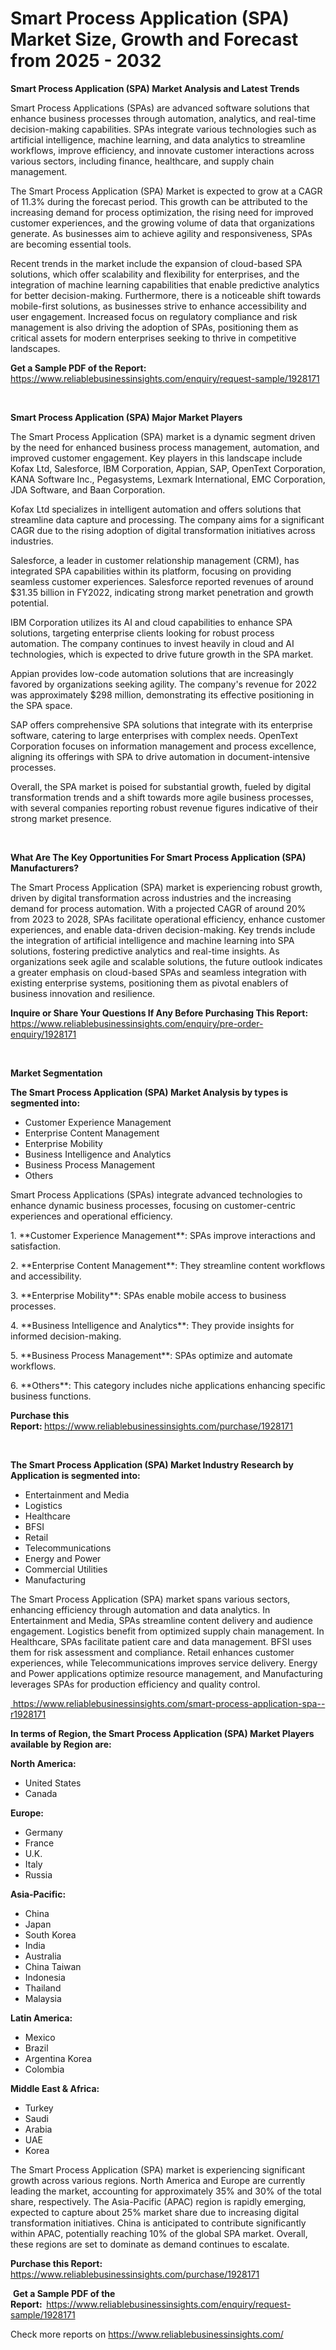 <p><h1>Smart Process Application (SPA) Market Size, Growth and Forecast from 2025 - 2032</h1></p><p><strong>Smart Process Application (SPA) Market Analysis and Latest Trends</strong></p>
<p><p>Smart Process Applications (SPAs) are advanced software solutions that enhance business processes through automation, analytics, and real-time decision-making capabilities. SPAs integrate various technologies such as artificial intelligence, machine learning, and data analytics to streamline workflows, improve efficiency, and innovate customer interactions across various sectors, including finance, healthcare, and supply chain management.</p><p>The Smart Process Application (SPA) Market is expected to grow at a CAGR of 11.3% during the forecast period. This growth can be attributed to the increasing demand for process optimization, the rising need for improved customer experiences, and the growing volume of data that organizations generate. As businesses aim to achieve agility and responsiveness, SPAs are becoming essential tools.</p><p>Recent trends in the market include the expansion of cloud-based SPA solutions, which offer scalability and flexibility for enterprises, and the integration of machine learning capabilities that enable predictive analytics for better decision-making. Furthermore, there is a noticeable shift towards mobile-first solutions, as businesses strive to enhance accessibility and user engagement. Increased focus on regulatory compliance and risk management is also driving the adoption of SPAs, positioning them as critical assets for modern enterprises seeking to thrive in competitive landscapes.</p></p>
<p><strong>Get a Sample PDF of the Report:&nbsp;</strong> <a href="https://www.reliablebusinessinsights.com/enquiry/request-sample/1928171?utm_campaign=2298&utm_medium=2&utm_source=Github&utm_content=ia&utm_term=29032025&utm_id=smart-process-application-spa">https://www.reliablebusinessinsights.com/enquiry/request-sample/1928171</a></p>
<p>&nbsp;</p>
<p><strong>Smart Process Application (SPA) Major Market Players</strong></p>
<p><p>The Smart Process Application (SPA) market is a dynamic segment driven by the need for enhanced business process management, automation, and improved customer engagement. Key players in this landscape include Kofax Ltd, Salesforce, IBM Corporation, Appian, SAP, OpenText Corporation, KANA Software Inc., Pegasystems, Lexmark International, EMC Corporation, JDA Software, and Baan Corporation.</p><p>Kofax Ltd specializes in intelligent automation and offers solutions that streamline data capture and processing. The company aims for a significant CAGR due to the rising adoption of digital transformation initiatives across industries.</p><p>Salesforce, a leader in customer relationship management (CRM), has integrated SPA capabilities within its platform, focusing on providing seamless customer experiences. Salesforce reported revenues of around $31.35 billion in FY2022, indicating strong market penetration and growth potential.</p><p>IBM Corporation utilizes its AI and cloud capabilities to enhance SPA solutions, targeting enterprise clients looking for robust process automation. The company continues to invest heavily in cloud and AI technologies, which is expected to drive future growth in the SPA market.</p><p>Appian provides low-code automation solutions that are increasingly favored by organizations seeking agility. The company's revenue for 2022 was approximately $298 million, demonstrating its effective positioning in the SPA space.</p><p>SAP offers comprehensive SPA solutions that integrate with its enterprise software, catering to large enterprises with complex needs. OpenText Corporation focuses on information management and process excellence, aligning its offerings with SPA to drive automation in document-intensive processes.</p><p>Overall, the SPA market is poised for substantial growth, fueled by digital transformation trends and a shift towards more agile business processes, with several companies reporting robust revenue figures indicative of their strong market presence.</p></p>
<p>&nbsp;</p>
<p><strong>What Are The Key Opportunities For Smart Process Application (SPA) Manufacturers?</strong></p>
<p><p>The Smart Process Application (SPA) market is experiencing robust growth, driven by digital transformation across industries and the increasing demand for process automation. With a projected CAGR of around 20% from 2023 to 2028, SPAs facilitate operational efficiency, enhance customer experiences, and enable data-driven decision-making. Key trends include the integration of artificial intelligence and machine learning into SPA solutions, fostering predictive analytics and real-time insights. As organizations seek agile and scalable solutions, the future outlook indicates a greater emphasis on cloud-based SPAs and seamless integration with existing enterprise systems, positioning them as pivotal enablers of business innovation and resilience.</p></p>
<p><strong>Inquire or Share Your Questions If Any Before Purchasing This Report:</strong> <a href="https://www.reliablebusinessinsights.com/enquiry/pre-order-enquiry/1928171?utm_campaign=2298&utm_medium=2&utm_source=Github&utm_content=ia&utm_term=29032025&utm_id=smart-process-application-spa">https://www.reliablebusinessinsights.com/enquiry/pre-order-enquiry/1928171</a></p>
<p>&nbsp;</p>
<p><strong>Market Segmentation</strong></p>
<p><strong>The Smart Process Application (SPA) Market Analysis by types is segmented into:</strong></p>
<p><ul><li>Customer Experience Management</li><li>Enterprise Content Management</li><li>Enterprise Mobility</li><li>Business Intelligence and Analytics</li><li>Business Process Management</li><li>Others</li></ul></p>
<p><p>Smart Process Applications (SPAs) integrate advanced technologies to enhance dynamic business processes, focusing on customer-centric experiences and operational efficiency. </p><p>1. **Customer Experience Management**: SPAs improve interactions and satisfaction.</p><p>2. **Enterprise Content Management**: They streamline content workflows and accessibility.</p><p>3. **Enterprise Mobility**: SPAs enable mobile access to business processes.</p><p>4. **Business Intelligence and Analytics**: They provide insights for informed decision-making.</p><p>5. **Business Process Management**: SPAs optimize and automate workflows.</p><p>6. **Others**: This category includes niche applications enhancing specific business functions.</p></p>
<p><strong>Purchase this Report:&nbsp;</strong><a href="https://www.reliablebusinessinsights.com/purchase/1928171?utm_campaign=2298&utm_medium=2&utm_source=Github&utm_content=ia&utm_term=29032025&utm_id=smart-process-application-spa">https://www.reliablebusinessinsights.com/purchase/1928171</a></p>
<p>&nbsp;</p>
<p><strong>The Smart Process Application (SPA) Market Industry Research by Application is segmented into:</strong></p>
<p><ul><li>Entertainment and Media</li><li>Logistics</li><li>Healthcare</li><li>BFSI</li><li>Retail</li><li>Telecommunications</li><li>Energy and Power</li><li>Commercial Utilities</li><li>Manufacturing</li></ul></p>
<p><p>The Smart Process Application (SPA) market spans various sectors, enhancing efficiency through automation and data analytics. In Entertainment and Media, SPAs streamline content delivery and audience engagement. Logistics benefit from optimized supply chain management. In Healthcare, SPAs facilitate patient care and data management. BFSI uses them for risk assessment and compliance. Retail enhances customer experiences, while Telecommunications improves service delivery. Energy and Power applications optimize resource management, and Manufacturing leverages SPAs for production efficiency and quality control.</p></p>
<p><a href="https://www.reliablebusinessinsights.com/smart-process-application-spa--r1928171?utm_campaign=2298&utm_medium=2&utm_source=Github&utm_content=ia&utm_term=29032025&utm_id=smart-process-application-spa">&nbsp;https://www.reliablebusinessinsights.com/smart-process-application-spa--r1928171</a></p>
<p><strong>In terms of Region, the Smart Process Application (SPA) Market Players available by Region are:</strong></p>
<p>
    <p> <strong> North America: </strong>
        <ul>
            <li>United States</li>
            <li>Canada</li>
        </ul>
        </p> 
    <p> <strong> Europe: </strong>
        <ul>
            <li>Germany</li>
            <li>France</li>
            <li>U.K.</li>
            <li>Italy</li>
            <li>Russia</li>
        </ul>
        </p> 
    <p> <strong> Asia-Pacific: </strong>
        <ul>
            <li>China</li>
            <li>Japan</li>
            <li>South Korea</li>
            <li>India</li>
            <li>Australia</li>
            <li>China Taiwan</li>
            <li>Indonesia</li>
            <li>Thailand</li>
            <li>Malaysia</li>
        </ul>
        </p> 
    <p> <strong> Latin America: </strong>
        <ul>
            <li>Mexico</li>
            <li>Brazil</li>
            <li>Argentina Korea</li>
            <li>Colombia</li>
        </ul>
        </p> 
    <p> <strong> Middle East & Africa: </strong>
        <ul>
            <li>Turkey</li>
            <li>Saudi</li>
            <li>Arabia</li>
            <li>UAE</li>
            <li>Korea</li>
        </ul>
    </p>
    </p>
<p><p>The Smart Process Application (SPA) market is experiencing significant growth across various regions. North America and Europe are currently leading the market, accounting for approximately 35% and 30% of the total share, respectively. The Asia-Pacific (APAC) region is rapidly emerging, expected to capture about 25% market share due to increasing digital transformation initiatives. China is anticipated to contribute significantly within APAC, potentially reaching 10% of the global SPA market. Overall, these regions are set to dominate as demand continues to escalate.</p></p>
<p><strong>Purchase this Report: </strong><a href="https://www.reliablebusinessinsights.com/purchase/1928171?utm_campaign=2298&utm_medium=2&utm_source=Github&utm_content=ia&utm_term=29032025&utm_id=smart-process-application-spa">https://www.reliablebusinessinsights.com/purchase/1928171</a></p>
<p>&nbsp;<strong>Get a Sample PDF of the Report:&nbsp;&nbsp;</strong><a href="https://www.reliablebusinessinsights.com/enquiry/request-sample/1928171?utm_campaign=2298&utm_medium=2&utm_source=Github&utm_content=ia&utm_term=29032025&utm_id=smart-process-application-spa">https://www.reliablebusinessinsights.com/enquiry/request-sample/1928171</a></p>
<p><strong></strong></p>
<p>Check more reports on <a href="https://www.reliablebusinessinsights.com/?utm_campaign=2298&utm_medium=2&utm_source=Github&utm_content=ia&utm_term=29032025&utm_id=smart-process-application-spa">https://www.reliablebusinessinsights.com/</a></p>